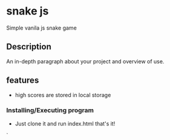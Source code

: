 # snake js

Simple vanila js snake game

## Description

An in-depth paragraph about your project and overview of use.

## features 

* high scores are stored in local storage


### Installing/Executing program

* Just clone it and run index.html that's it!



`

